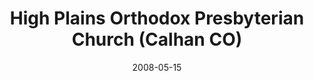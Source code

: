 ---
date: &id001 2008-05-15
end_date: null
location:
  address: 657 7th Street
  city: Calhan
  state: CO
minister:
- end: 2011-01-01
  name: Scott Seder
  start: 2008-01-01
  type: Pastor
- end: null
  name: David A. Bosch
  start: 2012-01-01
  type: Pastor
ministers:
- Scott Seder
- David A. Bosch
name: High Plains Orthodox Presbyterian Church
names:
- end: null
  name: High Plains Orthodox Presbyterian Church
  start: 2008-05-15
origination_date: *id001
raw_data: "AR\nCalhan\nHigh Plains Orthodox Presbyterian Church  (May 15, 2008\u2013\
  \ )\n657 7th Street\nPastors: Scott Seder, 2008\u201311\nDavid A. Bosch, 2012\u2013"
received_from: null
states:
- CO
status:
  active: true
  end_date: null
  reason: null
  received_from: null
  withdrawal_to: null
title: High Plains Orthodox Presbyterian Church (Calhan CO)
year_established:
- 2008

---